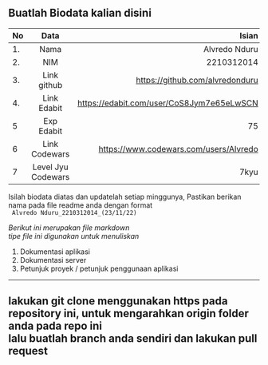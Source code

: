 **Buatlah Biodata kalian disini** <br />
----------------------------------------
|No | Data  | Isian|
|---|:-------:|------:|
|1. |Nama     |Alvredo Nduru       |
|2.| NIM        |2210312014       |
|3. |Link github |https://github.com/alvredonduru      |
|4.| Link Edabit |https://edabit.com/user/CoS8Jym7e65eLwSCN      |
|5|Exp Edabit   |75      |
|6| Link Codewars|https://www.codewars.com/users/Alvredo      |
|7| Level Jyu Codewars|7kyu |

Isilah biodata diatas dan updatelah setiap minggunya,
Pastikan berikan nama pada file readme anda dengan format <br/>
`
Alvredo Nduru_2210312014_(23/11/22)` 

*Berikut ini merupakan file markdown <br/> tipe file ini digunakan untuk menuliskan*
1. Dokumentasi aplikasi
2. Dokumentasi server
3. Petunjuk proyek / petunjuk penggunaan aplikasi
----
**lakukan git clone menggunakan https pada repository ini, untuk mengarahkan origin folder anda pada repo ini<br/> lalu buatlah branch anda sendiri dan lakukan pull request**
----
